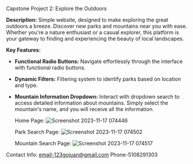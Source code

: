Capstone Project 2: Explore the Outdoors

**Description:**
Simple  website, designed to make exploring the great outdoors a breeze. Discover new parks and mountains near you with ease. Whether you're a nature enthusiast or a casual explorer, this platform is your gateway to finding and experiencing the beauty of local landscapes.

**Key Features:**
- **Functional Radio Buttons:**
  Navigate effortlessly through the interface with functional radio buttons.

- **Dynamic Filters:**
  Filtering system to identify parks based on location and type.

- **Mountain Information Dropdown:**
  Interact with dropdown search to access detailed information about mountains. Simply select the mountain's name, and you will receive all the information.

  Home Page:
  ![Screenshot 2023-11-17 074446](https://github.com/JuanLuisMorenoRico/CapstoneProject2/assets/146771962/5c62bfb6-bcf4-4799-9ae0-6790493d262d)

  Park Search Page:
![Screenshot 2023-11-17 074502](https://github.com/JuanLuisMorenoRico/CapstoneProject2/assets/146771962/a5fcbfb1-3e08-45c2-8b2e-f02795361bf0)

  Mountain Search Page:
![Screenshot 2023-11-17 074517](https://github.com/JuanLuisMorenoRico/CapstoneProject2/assets/146771962/83c069d4-78f3-43d0-910e-b28f0bc1642e)

Contact Info:
email-123gojuan@gmail.com
Phone-5108291303
